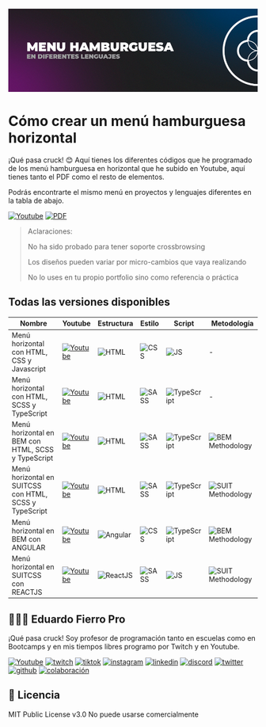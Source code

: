 ![Imagen del proyecto](https://github.com/eduardofierropro/como-crear-un-menu-hamburguesa-horizontal/blob/main/assets/home1.png)

# Cómo crear un menú hamburguesa horizontal

¡Qué pasa cruck! 😊 Aquí tienes los diferentes códigos que he programado de los menú hamburguesa en horizontal que he subido en Youtube, aquí tienes tanto el PDF como el resto de elementos.

Podrás encontrarte el mismo menú en proyectos y lenguajes diferentes en la tabla de abajo.

[![Youtube](https://img.shields.io/static/v1?label=&message=ver%20playlist&color=FF0000&logo=youtube&logoColor=white&style=for-the-badge)](https://youtube.com/playlist?list=PLJpymL0goBgFA5iTweWRejUhBP9TSSNnw)
[![PDF](https://img.shields.io/static/v1?label=&message=descargar%20pdf&color=lightblue&logo=pdf&logoColor=white&style=for-the-badge)](https://github.com/eduardofierropro/como-crear-un-menu-hamburguesa-horizontal/blob/main/menu-horizontal-info.pdf)

> Aclaraciones:
>
> No ha sido probado para tener soporte crossbrowsing
>
> Los diseños pueden variar por micro-cambios que vaya realizando
>
> No lo uses en tu propio portfolio sino como referencia o práctica

## Todas las versiones disponibles

| Nombre | Youtube | Estructura | Estilo | Script | Metodología |
|--|--|--|--|--|--|
|Menú horizontal con HTML, CSS y Javascript|[![Youtube](https://img.shields.io/static/v1?label=&message=ver&color=FF0000&logo=youtube&logoColor=white&style=for-the-badge)](https://youtu.be/_M0K_q617Kc )|![HTML](https://img.shields.io/static/v1?label=&message=Html&color=orange&logo=html5&logoColor=white&style=for-the-badge)|![CSS](https://img.shields.io/static/v1?label=&message=css&color=blue&logo=css3&logoColor=white&style=for-the-badge)|![JS](https://img.shields.io/static/v1?label=&message=js&color=yellow&logo=javascript&logoColor=white&style=for-the-badge)|-|
|Menú horizontal con HTML, SCSS y TypeScript|[![Youtube](https://img.shields.io/static/v1?label=&message=ver&color=FF0000&logo=youtube&logoColor=white&style=for-the-badge)](https://youtu.be/hiFle5lBqck)|![HTML](https://img.shields.io/static/v1?label=&message=Html&color=orange&logo=html5&logoColor=white&style=for-the-badge)|![SASS](https://img.shields.io/static/v1?label=&message=SASS&color=CC6699&logo=sass&logoColor=white&style=for-the-badge)|![TypeScript](https://img.shields.io/static/v1?label=&message=TypeScript&color=3178C6&logo=typescript&logoColor=white&style=for-the-badge)|-|
|Menú horizontal en BEM con HTML, SCSS y TypeScript|[![Youtube](https://img.shields.io/static/v1?label=&message=ver&color=FF0000&logo=youtube&logoColor=white&style=for-the-badge)](https://youtu.be/UOzIhbzPcPk)|![HTML](https://img.shields.io/static/v1?label=&message=Html&color=orange&logo=html5&logoColor=white&style=for-the-badge)|![SASS](https://img.shields.io/static/v1?label=&message=SASS&color=CC6699&logo=sass&logoColor=white&style=for-the-badge)|![TypeScript](https://img.shields.io/static/v1?label=&message=TypeScript&color=3178C6&logo=typescript&logoColor=white&style=for-the-badge)|![BEM Methodology](https://img.shields.io/static/v1?label=&message=BEM&color=17A1E6&logo=bem&logoColor=white&style=for-the-badge)|
|Menú horizontal en SUITCSS con HTML, SCSS y TypeScript|[![Youtube](https://img.shields.io/static/v1?label=&message=ver&color=FF0000&logo=youtube&logoColor=white&style=for-the-badge)](https://youtu.be/_85lzdSDmtw)|![HTML](https://img.shields.io/static/v1?label=&message=Html&color=orange&logo=html5&logoColor=white&style=for-the-badge)|![SASS](https://img.shields.io/static/v1?label=&message=SASS&color=CC6699&logo=sass&logoColor=white&style=for-the-badge)|![TypeScript](https://img.shields.io/static/v1?label=&message=TypeScript&color=3178C6&logo=typescript&logoColor=white&style=for-the-badge)|![SUIT Methodology](https://img.shields.io/static/v1?label=&message=suitcss&color=lightblue&logo=suit&logoColor=white&style=for-the-badge)|
|Menú horizontal en BEM con ANGULAR |[![Youtube](https://img.shields.io/static/v1?label=&message=ver&color=FF0000&logo=youtube&logoColor=white&style=for-the-badge)](https://youtu.be/yMo7nChHa8o)|![Angular](https://img.shields.io/static/v1?label=&message=Angular&color=DD0031&logo=angular&logoColor=white&style=for-the-badge)|![CSS](https://img.shields.io/static/v1?label=&message=css&color=blue&logo=css3&logoColor=white&style=for-the-badge)|![TypeScript](https://img.shields.io/static/v1?label=&message=TypeScript&color=3178C6&logo=typescript&logoColor=white&style=for-the-badge)|![BEM Methodology](https://img.shields.io/static/v1?label=&message=BEM&color=17A1E6&logo=bem&logoColor=white&style=for-the-badge)|
|Menú horizontal en SUITCSS con REACTJS|[![Youtube](https://img.shields.io/static/v1?label=&message=ver&color=FF0000&logo=youtube&logoColor=white&style=for-the-badge)](https://youtu.be/bS2UJmROxCE)|![ReactJS](https://img.shields.io/static/v1?label=&message=reactjs&color=17A1E6&logo=react&logoColor=white&style=for-the-badge)|![SASS](https://img.shields.io/static/v1?label=&message=SASS&color=CC6699&logo=sass&logoColor=white&style=for-the-badge)|![JS](https://img.shields.io/static/v1?label=&message=js&color=yellow&logo=javascript&logoColor=white&style=for-the-badge)|![SUIT Methodology](https://img.shields.io/static/v1?label=&message=suitcss&color=lightblue&logo=suit&logoColor=white&style=for-the-badge)|

## 👨🏻‍🏫 Eduardo Fierro Pro
 
¡Qué pasa cruck! Soy profesor de programación tanto en escuelas como en Bootcamps y en mis tiempos libres programo por Twitch y en Youtube.

[![Youtube](https://img.shields.io/static/v1?label=&message=youtube&color=FF0000&logo=youtube&logoColor=white&style=for-the-badge)](https://youtube.com/EduardoFierroPro?sub_confirmation=1)
[![twitch](https://img.shields.io/static/v1?label=&message=twitch&color=6441a5&logo=twitch&logoColor=white&style=for-the-badge)](https://twitch.tv/eduardofierropro)
[![tiktok](https://img.shields.io/static/v1?label=&message=tiktok&color=ff0050&logo=tiktok&logoColor=white&style=for-the-badge)](https://www.tiktok.com/@eduardofierro.pro?)
[![instagram](https://img.shields.io/static/v1?label=&message=instagram&color=5B51D8&logo=instagram&logoColor=white&style=for-the-badge)](https://instagram.com/eduardofierro.pro)
[![linkedin](https://img.shields.io/static/v1?label=&message=linkedin&color=0e76a8&logo=linkedin&logoColor=white&style=for-the-badge)](https://www.linkedin.com/in/eduardofierropro)
[![discord](https://img.shields.io/static/v1?label=&message=discord&color=7289da&logo=discord&logoColor=white&style=for-the-badge)](https://discord.gg/t4Txush)
[![twitter](https://img.shields.io/static/v1?label=&message=twitter&color=1DA1F2&logo=twitter&logoColor=white&style=for-the-badge)](https://twitter.com/edfierropro)
[![github](https://img.shields.io/static/v1?label=&message=github&color=171515&logo=github&logoColor=white&style=for-the-badge)](https://github.com/eduardofierropro)
[![colaboración](https://img.shields.io/static/v1?label=&message=MIS%20CURSOS&color=blue&logo=teach&logoColor=white&style=for-the-badge)](http://colaboracion.eduardofierro.pro)


## 📄 Licencia 

MIT Public License v3.0
No puede usarse comercialmente

